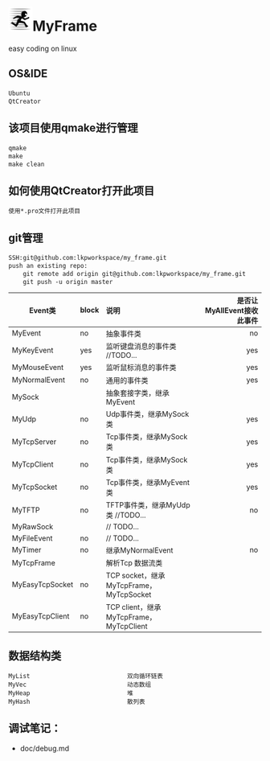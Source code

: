 # ![run](https://github.com/lkpworkspace/demo/blob/master/pics/icon3.png)MyFrame
easy coding on linux

## OS&IDE
	Ubuntu
	QtCreator
## 该项目使用qmake进行管理
    qmake
    make
    make clean
## 如何使用QtCreator打开此项目
    使用*.pro文件打开此项目
## git管理
	SSH:git@github.com:lkpworkspace/my_frame.git
	push an existing repo:
		git remote add origin git@github.com:lkpworkspace/my_frame.git
		git push -u origin master

| Event类         |  block      |    说明                     |   是否让MyAllEvent接收此事件|
|-----------------|:------------|:----------------------------|-------------------------:|
| MyEvent           |    no     |    抽象事件类                 |     no                   |   
| MyKeyEvent        |    yes    |    监听键盘消息的事件类 //TODO...| yes                    |
| MyMouseEvent      |    yes    |    监听鼠标消息的事件类        | yes                      |  
| MyNormalEvent     |    no     |    通用的事件类               |     yes                  |     
| MySock            |           |    抽象套接字类，继承MyEvent   |                       |     
| MyUdp             |    no    |    Udp事件类，继承MySock类    |    yes                   |       
| MyTcpServer       |    no     |    Tcp事件类，继承MySock类    |    yes                   |     
| MyTcpClient       |    no     |    Tcp事件类，继承MySock类    |    yes                   |       
| MyTcpSocket       |    no     |    Tcp事件类，继承MyEvent类   |    yes                   |             
| MyTFTP            |    no    |    TFTP事件类，继承MyUdp类 //TODO...    |    no   |     
| MyRawSock         |           |    // TODO...               |                          |             
| MyFileEvent       |    no     |    // TODO...               |                          |
| MyTimer           |    no     |    继承MyNormalEvent        | no|
| MyTcpFrame        |           |   解析Tcp 数据流类         ||
| MyEasyTcpSocket   |    no     |   TCP socket，继承MyTcpFrame，MyTcpSocket||
| MyEasyTcpClient   |    no     |   TCP client，继承MyTcpFrame，MyTcpClient||

## 数据结构类
	MyList                           双向循环链表
	MyVec                            动态数组
	MyHeap                           堆
	MyHash                           散列表

## 调试笔记：
* doc/debug.md
